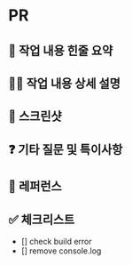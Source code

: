 # PR

## 📣 작업 내용 힌줄 요약

<!-- 작업한 내용에 대한 간략한 내용을 적어주세요 -->

## ✍🏼 작업 내용 상세 설명

<!-- 작업한 내용에 대한 자세한 설명을 적어주세요 -->

## 🌆 스크린샷

<!-- 작업한 내용에 대한 스크린샷이 있다면 추가해주세요 -->

## ❓ 기타 질문 및 특이사항

<!-- 개발 중 질문이 있다면 남겨주세요 -->

## 🔗 레퍼런스

<!-- 참고할 수 있는 링크가 있다면 공유해주세요 -->

## ✅ 체크리스트

<!-- 아래 사항들이 전부 체크되어야만 review 및 merge 됩니다 -->

- [] check build error
- [] remove console.log
